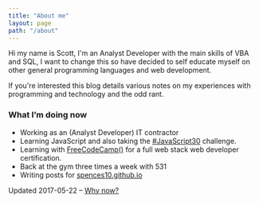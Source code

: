 ```yaml
---
title: "About me"
layout: page
path: "/about"
---
```



Hi my name is Scott, I'm an Analyst Developer with the main skills of VBA and SQL, I want to change this so have decided to self educate myself on other general programming languages and web development.

If you're interested this blog details various notes on my experiences with programming and technology and the odd rant.

### What I’m doing now

* Working as an (Analyst Developer) IT contractor
* Learning JavaScript and also taking the [#JavaScript30](https://javascript30.com/) challenge.
* Learning with [FreeCodeCamp()](https://www.freecodecamp.com) for a full web stack web developer certification.
* Back at the gym three times a week with 531
* Writing posts for [spences10.github.io](https://spences10.github.io)

Updated 2017-05-22 – [Why now?](http://nownownow.com/about)


